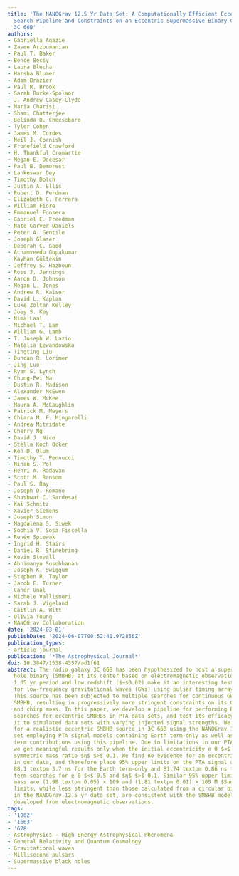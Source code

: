```yaml
---
title: 'The NANOGrav 12.5 Yr Data Set: A Computationally Efficient Eccentric Binary
  Search Pipeline and Constraints on an Eccentric Supermassive Binary Candidate in
  3C 66B'
authors:
- Gabriella Agazie
- Zaven Arzoumanian
- Paul T. Baker
- Bence Bécsy
- Laura Blecha
- Harsha Blumer
- Adam Brazier
- Paul R. Brook
- Sarah Burke-Spolaor
- J. Andrew Casey-Clyde
- Maria Charisi
- Shami Chatterjee
- Belinda D. Cheeseboro
- Tyler Cohen
- James M. Cordes
- Neil J. Cornish
- Fronefield Crawford
- H. Thankful Cromartie
- Megan E. Decesar
- Paul B. Demorest
- Lankeswar Dey
- Timothy Dolch
- Justin A. Ellis
- Robert D. Ferdman
- Elizabeth C. Ferrara
- William Fiore
- Emmanuel Fonseca
- Gabriel E. Freedman
- Nate Garver-Daniels
- Peter A. Gentile
- Joseph Glaser
- Deborah C. Good
- Achamveedu Gopakumar
- Kayhan Gültekin
- Jeffrey S. Hazboun
- Ross J. Jennings
- Aaron D. Johnson
- Megan L. Jones
- Andrew R. Kaiser
- David L. Kaplan
- Luke Zoltan Kelley
- Joey S. Key
- Nima Laal
- Michael T. Lam
- William G. Lamb
- T. Joseph W. Lazio
- Natalia Lewandowska
- Tingting Liu
- Duncan R. Lorimer
- Jing Luo
- Ryan S. Lynch
- Chung-Pei Ma
- Dustin R. Madison
- Alexander McEwen
- James W. McKee
- Maura A. McLaughlin
- Patrick M. Meyers
- Chiara M. F. Mingarelli
- Andrea Mitridate
- Cherry Ng
- David J. Nice
- Stella Koch Ocker
- Ken D. Olum
- Timothy T. Pennucci
- Nihan S. Pol
- Henri A. Radovan
- Scott M. Ransom
- Paul S. Ray
- Joseph D. Romano
- Shashwat C. Sardesai
- Kai Schmitz
- Xavier Siemens
- Joseph Simon
- Magdalena S. Siwek
- Sophia V. Sosa Fiscella
- Renée Spiewak
- Ingrid H. Stairs
- Daniel R. Stinebring
- Kevin Stovall
- Abhimanyu Susobhanan
- Joseph K. Swiggum
- Stephen R. Taylor
- Jacob E. Turner
- Caner Unal
- Michele Vallisneri
- Sarah J. Vigeland
- Caitlin A. Witt
- Olivia Young
- NANOGrav Collaboration
date: '2024-03-01'
publishDate: '2024-06-07T00:52:41.972856Z'
publication_types:
- article-journal
publication: '*The Astrophysical Journal*'
doi: 10.3847/1538-4357/ad1f61
abstract: The radio galaxy 3C 66B has been hypothesized to host a supermassive black
  hole binary (SMBHB) at its center based on electromagnetic observations. Its apparent
  1.05 yr period and low redshift ($∼$0.02) make it an interesting testbed to search
  for low-frequency gravitational waves (GWs) using pulsar timing array (PTA) experiments.
  This source has been subjected to multiple searches for continuous GWs from a circular
  SMBHB, resulting in progressively more stringent constraints on its GW amplitude
  and chirp mass. In this paper, we develop a pipeline for performing Bayesian targeted
  searches for eccentric SMBHBs in PTA data sets, and test its efficacy by applying
  it to simulated data sets with varying injected signal strengths. We also search
  for a realistic eccentric SMBHB source in 3C 66B using the NANOGrav 12.5 yr data
  set employing PTA signal models containing Earth term-only as well as Earth+pulsar
  term contributions using this pipeline. Due to limitations in our PTA signal model,
  we get meaningful results only when the initial eccentricity e 0 $<$ 0.5 and the
  symmetric mass ratio $η$ $>$ 0.1. We find no evidence for an eccentric SMBHB signal
  in our data, and therefore place 95% upper limits on the PTA signal amplitude of
  88.1 textpm 3.7 ns for the Earth term-only and 81.74 textpm 0.86 ns for the Earth+pulsar
  term searches for e 0 $<$ 0.5 and $η$ $>$ 0.1. Similar 95% upper limits on the chirp
  mass are (1.98 textpm 0.05) × 109 and (1.81 textpm 0.01) × 109 M $Sun$. These upper
  limits, while less stringent than those calculated from a circular binary search
  in the NANOGrav 12.5 yr data set, are consistent with the SMBHB model of 3C 66B
  developed from electromagnetic observations.
tags:
- '1062'
- '1663'
- '678'
- Astrophysics - High Energy Astrophysical Phenomena
- General Relativity and Quantum Cosmology
- Gravitational waves
- Millisecond pulsars
- Supermassive black holes
---
```

